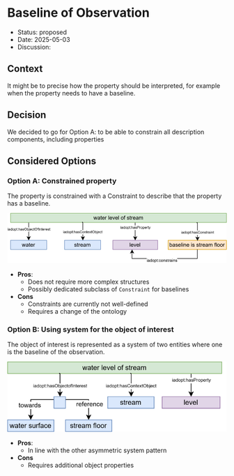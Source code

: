 # Baseline of Observation

* Status: proposed
* Date: 2025-05-03
* Discussion:

## Context

It might be to precise how the property should be interpreted, for example when the property needs to have a baseline.

## Decision

We decided to go for Option A: to be able to constrain all description components, including properties

## Considered Options

### Option A: Constrained property

The property is constrained with a Constraint to describe that the property has a baseline.

![baseline](https://github.com/i-adopt/patterns/raw/main/adrs/004/baseline.drawio.svg)

* **Pros**:
  * Does not require more complex structures
  * Possibly dedicated subclass of `Constraint` for baselines
* **Cons**
  * Constraints are currently not well-defined
  * Requires a change of the ontology


### Option B: Using system for the object of interest

The object of interest is represented as a system of two entities where one is the baseline of the observation.

![system](https://github.com/i-adopt/patterns/raw/main/adrs/004/systemreference.drawio.svg)

* **Pros**:
  * In line with the other asymmetric system pattern
* **Cons**
  * Requires additional object properties

